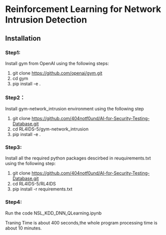 # Reinforcement Learning for Network Intrusion Detection
## Installation
### Step1:
Install gym from OpenAI using the following steps:
1. git clone https://github.com/openai/gym.git
2. cd gym
3. pip install -e .

### Step2：
Install gym-network_intrusion environment using the following step

1. git clone https://github.com/404notf0und/AI-for-Security-Testing-Database.git
2. cd RL4IDS-5/gym-network_intrusion
3. pip install -e .

### Step3:
Install all the required python packages descirbed in reuquirements.txt using the following step:

1. git clone https://github.com/404notf0und/AI-for-Security-Testing-Database.git
2. cd RL4IDS-5/RL4IDS
3. pip install -r requirements.txt

### Step4:
Run the code NSL_KDD_DNN_QLearning.ipynb

Traning Time is about 400 seconds,the whole program processing time is about 10 minutes.
